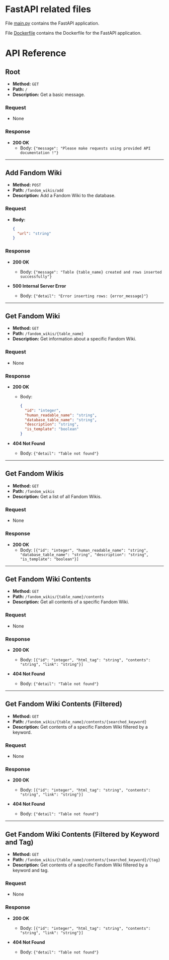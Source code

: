 # FastAPI related files

File [main.py](main.py) contains the FastAPI application.

File [Dockerfile](Dockerfile) contains the Dockerfile for the FastAPI application.

# API Reference

## Root

- **Method:** `GET`
- **Path:** `/`
- **Description:** Get a basic message.

### Request
- None

### Response
- **200 OK**
  - Body: `{"message": "Please make requests using provided API documentation !"}`

---

## Add Fandom Wiki

- **Method:** `POST`
- **Path:** `/fandom_wikis/add`
- **Description:** Add a Fandom Wiki to the database.

### Request
- **Body:**
  ```json
  {
    "url": "string"
  }
  ```

### Response
- **200 OK**
  - Body: `{"message": "Table {table_name} created and rows inserted successfully"}`

- **500 Internal Server Error**
  - Body: `{"detail": "Error inserting rows: {error_message}"}`

---

## Get Fandom Wiki

- **Method:** `GET`
- **Path:** `/fandom_wikis/{table_name}`
- **Description:** Get information about a specific Fandom Wiki.

### Request
- None

### Response
- **200 OK**
  - Body: 
    ```json
    {
      "id": "integer",
      "human_readable_name": "string",
      "database_table_name": "string",
      "description": "string",
      "is_template": "boolean"
    }
    ```

- **404 Not Found**
  - Body: `{"detail": "Table not found"}`

---

## Get Fandom Wikis

- **Method:** `GET`
- **Path:** `/fandom_wikis`
- **Description:** Get a list of all Fandom Wikis.

### Request
- None

### Response
- **200 OK**
  - Body: `[{"id": "integer", "human_readable_name": "string", "database_table_name": "string", "description": "string", "is_template": "boolean"}]`

---

## Get Fandom Wiki Contents

- **Method:** `GET`
- **Path:** `/fandom_wikis/{table_name}/contents`
- **Description:** Get all contents of a specific Fandom Wiki.

### Request
- None

### Response
- **200 OK**
  - Body: `[{"id": "integer", "html_tag": "string", "contents": "string", "link": "string"}]`

- **404 Not Found**
  - Body: `{"detail": "Table not found"}`

---

## Get Fandom Wiki Contents (Filtered)

- **Method:** `GET`
- **Path:** `/fandom_wikis/{table_name}/contents/{searched_keyword}`
- **Description:** Get contents of a specific Fandom Wiki filtered by a keyword.

### Request
- None

### Response
- **200 OK**
  - Body: `[{"id": "integer", "html_tag": "string", "contents": "string", "link": "string"}]`

- **404 Not Found**
  - Body: `{"detail": "Table not found"}`

---

## Get Fandom Wiki Contents (Filtered by Keyword and Tag)

- **Method:** `GET`
- **Path:** `/fandom_wikis/{table_name}/contents/{searched_keyword}/{tag}`
- **Description:** Get contents of a specific Fandom Wiki filtered by a keyword and tag.

### Request
- None

### Response
- **200 OK**
  - Body: `[{"id": "integer", "html_tag": "string", "contents": "string", "link": "string"}]`

- **404 Not Found**
  - Body: `{"detail": "Table not found"}`
